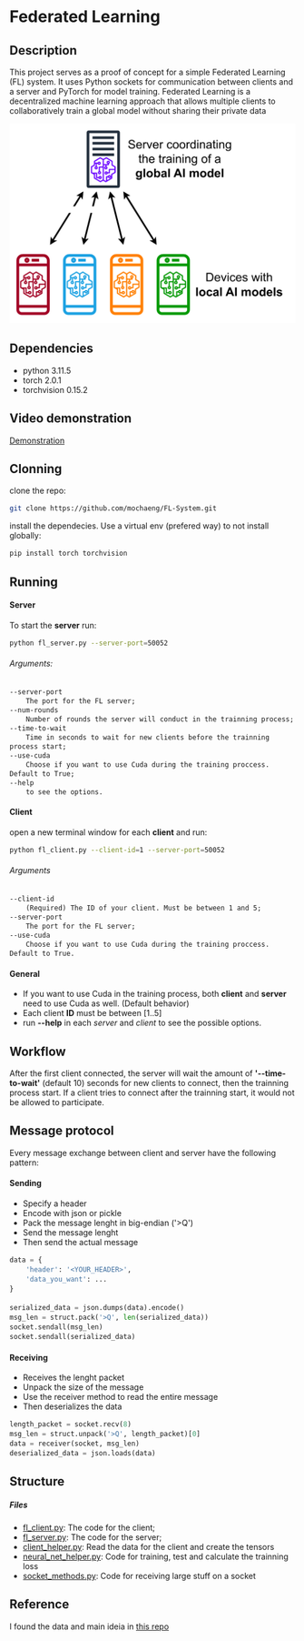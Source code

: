 # Federated Learning 

## Description

This project serves as a proof of concept for a simple Federated Learning (FL) system. It uses Python sockets for communication between clients and a server and PyTorch for model training. Federated Learning is a decentralized machine learning approach that allows multiple clients to collaboratively train a global model without sharing their private data

![FL Image](imgs/fl_img1.png)

## Dependencies

- python 3.11.5
- torch 2.0.1
- torchvision 0.15.2

## Video demonstration

[Demonstration](https://www.youtube.com/watch?v=wjzDCi80uUw)

## Clonning

clone the repo:

```sh
git clone https://github.com/mochaeng/FL-System.git
```

install the dependecies. Use a virtual env (prefered way) to not install globally:

```sh
pip install torch torchvision
```

## Running

#### Server
To start the **server** run:

```sh
python fl_server.py --server-port=50052
```

###### Arguments:

```
--server-port 
    The port for the FL server;
--num-rounds
    Number of rounds the server will conduct in the trainning process;
--time-to-wait 
    Time in seconds to wait for new clients before the trainning process start;
--use-cuda 
    Choose if you want to use Cuda during the training proccess. Default to True;
--help 
    to see the options.
```


#### Client

open a new terminal window for each **client** and run:

```sh
python fl_client.py --client-id=1 --server-port=50052
```

###### Arguments

```
--client-id 
    (Required) The ID of your client. Must be between 1 and 5;
--server-port 
    The port for the FL server;
--use-cuda 
    Choose if you want to use Cuda during the training proccess. Default to True.
```

#### General 

- If you want to use Cuda in the training process, both **client** and **server** need to use Cuda as well. (Default behavior)
- Each client **ID** must be between [1..5]
- run **--help** in each _server_ and _client_ to see the possible options.


## Workflow

After the first client connected, the server will wait the amount of **'--time-to-wait'** (default 10) seconds for new clients to connect, then the trainning process start. If a client tries to connect after the trainning start, it would not be allowed to participate.

## Message protocol

Every message exchange between client and server have the following pattern:

#### Sending 

- Specify a header
- Encode with json or pickle
- Pack the message lenght in big-endian ('>Q')
- Send the message lenght
- Then send the actual message

```python
data = {
    'header': '<YOUR_HEADER>',
    'data_you_want': ...
}

serialized_data = json.dumps(data).encode()
msg_len = struct.pack('>Q', len(serialized_data))
socket.sendall(msg_len)
socket.sendall(serialized_data)
```

#### Receiving

- Receives the lenght packet
- Unpack the size of the message
- Use the receiver method to read the entire message
- Then deserializes the data

```python
length_packet = socket.recv(8)
msg_len = struct.unpack('>Q', length_packet)[0]
data = receiver(socket, msg_len)
deserialized_data = json.loads(data)
```

## Structure

##### Files

- [fl_client.py](fl_client.py): The code for the client;
- [fl_server.py](fl_server.py): The code for the server;
- [client_helper.py](client_helper.py): Read the data for the client and create the tensors
- [neural_net_helper.py](neural_net_helper.py): Code for training, test and calculate the trainning loss
- [socket_methods.py](socket_methods.py): Code for receiving large stuff on a socket

## Reference

I found the data and main ideia in [this repo](https://github.com/XuRay13/Federated-Machine-Learning) 